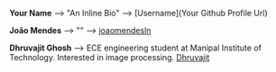 **Your Name** --> "An Inline Bio" --> [Username](Your Github Profile Url)

**João Mendes** --> "" --> [joaomendesln](https://github.com/joaomendesln)

**Dhruvajit Ghosh** --> ECE engineering student at Manipal Institute of Technology. Interested in image processing. [Dhruvajit](https://github.com/Dhruvajit)


